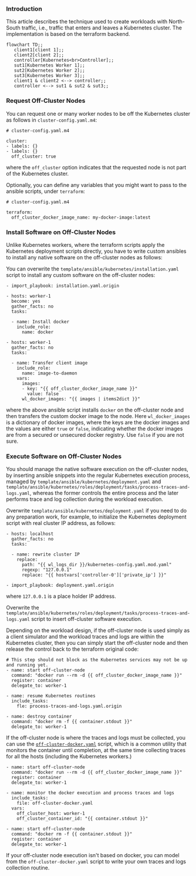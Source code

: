 ### Introduction

This article describes the technique used to create workloads with North-South traffic, i.e., traffic that enters and leaves a Kubernetes cluster. The 
implementation is based on the terraform backend.  

```mermaid
flowchart TD;;
   client1[client 1];;
   client2[client 2];;
   controller[Kubernetes<br>Controller];;
   sut1[Kubernetes Worker 1];;
   sut2[Kubernetes Worker 2];;
   sut3[Kubernetes Worker 3];;
   client1 & client2 <--> controller;;
   controller <--> sut1 & sut2 & sut3;;
``` 

### Request Off-Cluster Nodes

You can request one or many worker nodes to be off the Kubernetes cluster as follows in `cluster-config.yaml.m4`:  

```
# cluster-config.yaml.m4

cluster:
- labels: {}
- labels: {}
  off_cluster: true
```
where the `off_cluster` option indicates that the requested node is not part of the Kubernetes cluster. 

Optionally, you can define any variables that you might want to pass to the ansible scripts, under `terraform`:         

```
# cluster-config.yaml.m4

terraform:
  off_cluster_docker_image_name: my-docker-image:latest
```

### Install Software on Off-Cluster Nodes

Unlike Kubernetes workers, where the terraform scripts apply the Kubernetes deployment scripts directly, you have to write custom ansibles to install any native software on the off-cluster nodes as follows:

You can overwrite the `template/ansible/kubernetes/installation.yaml` script to install any custom software on the off-cluster nodes:   
```
- import_playbook: installation.yaml.origin

- hosts: worker-1
  become: yes
  gather_facts: no
  tasks:

  - name: Install docker
    include_role:
      name: docker

- hosts: worker-1
  gather_facts: no
  tasks:

  - name: Transfer client image
    include_role:
      name: image-to-daemon
    vars:
      images:
      - key: "{{ off_cluster_docker_image_name }}"
        value: false
      wl_docker_images: "{{ images | items2dict }}"
```
where the above ansible script installs `docker` on the off-cluster node and then transfers the custom docker image to the node. Here 
`wl_docker_images` is a dictionary of docker images, where the keys are the docker images and the values are either `true` or `false`, 
indicating whether the docker images are from a secured or unsecured docker registry. Use `false` if you are not sure.  

### Execute Software on Off-Cluster Nodes

You should manage the native software execution on the off-cluster nodes, by inserting ansible snippets into the regular Kubernetes
execution process, managed by `template/ansible/kubernetes/deployment.yaml` and `template/ansible/kubernetes/roles/deployment/tasks/process-traces-and-logs.yaml`, whereas the former controls the entire process and the later performs trace and log collection during the workload execution. 

Overwrite `template/ansible/kubernetes/deployment.yaml` if you need to do any preparation work, for example, to initialize the Kubernetes deployment script with real cluster IP address, as follows: 

```
- hosts: localhost
  gather_facts: no
  tasks:

  - name: rewrite cluster IP
    replace:
      path: "{{ wl_logs_dir }}/kubernetes-config.yaml.mod.yaml"
      regexp: "127.0.0.1"
      replace: "{{ hostvars['controller-0']['private_ip'] }}"

- import_playbook: deployment.yaml.origin
```
where `127.0.0.1` is a place holder IP address. 

Overwrite the `template/ansible/kubernetes/roles/deployment/tasks/process-traces-and-logs.yaml` script to insert off-cluster software execution. 

Depending on the workload design, if the off-cluster node is used simply as a client simulator and the workload traces and logs are within the
Kubernetes cluster, then you can simply start the off-cluster node and then release the control back to the terraform original code: 

```
# This step should not block as the Kubernetes services may not be up and running yet.   
- name: start off-cluster-node
  command: "docker run --rm -d {{ off_cluster_docker_image_name }}"
  register: container
  delegate_to: worker-1

- name: resume Kubernetes routines
  include_tasks:
    fle: process-traces-and-logs.yaml.origin

- name: destroy container
  command: "docker rm -f {{ container.stdout }}"
  delegate_to: worker-1
```

If the off-cluster node is where the traces and logs must be collected, you can use the [`off-cluster-docker.yaml`](../../../script/terraform/template/ansible/kubernetes/roles/deployment/tasks/off-cluster-docker.yaml) script, which is a common utility that monitors the container until completion, at the same time collecting traces for all the hosts (including the Kubernetes workers.) 

```
- name: start off-cluster-node
  command: "docker run --rm -d {{ off_cluster_docker_image_name }}"
  register: container
  delegate_to: worker-1

- name: monitor the docker execution and process traces and logs
  include_tasks:
    file: off-cluster-docker.yaml
  vars:
    off_cluster_host: worker-1
    off_cluster_container_id: "{{ container.stdout }}"

- name: start off-cluster-node
  command: "docker rm -f {{ container.stdout }}"
  register: container
  delegate_to: worker-1
```

If your off-cluster node execution isn't based on docker, you can model from the `off-cluster-docker.yaml` script to write your 
own traces and logs collection routine.

